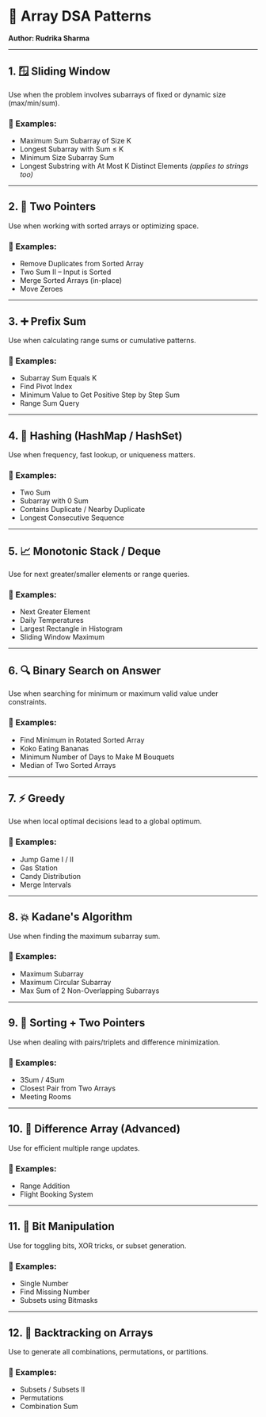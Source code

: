 # 🌟 Array DSA Patterns
**Author: Rudrika Sharma**

---

## 1. 🪟 Sliding Window
Use when the problem involves subarrays of fixed or dynamic size (max/min/sum).

### 🔹 Examples:
- Maximum Sum Subarray of Size K
- Longest Subarray with Sum ≤ K
- Minimum Size Subarray Sum
- Longest Substring with At Most K Distinct Elements *(applies to strings too)*

---

## 2. 🎯 Two Pointers
Use when working with sorted arrays or optimizing space.

### 🔹 Examples:
- Remove Duplicates from Sorted Array
- Two Sum II – Input is Sorted
- Merge Sorted Arrays (in-place)
- Move Zeroes

---

## 3. ➕ Prefix Sum
Use when calculating range sums or cumulative patterns.

### 🔹 Examples:
- Subarray Sum Equals K
- Find Pivot Index
- Minimum Value to Get Positive Step by Step Sum
- Range Sum Query

---

## 4. 🧠 Hashing (HashMap / HashSet)
Use when frequency, fast lookup, or uniqueness matters.

### 🔹 Examples:
- Two Sum
- Subarray with 0 Sum
- Contains Duplicate / Nearby Duplicate
- Longest Consecutive Sequence

---

## 5. 📈 Monotonic Stack / Deque
Use for next greater/smaller elements or range queries.

### 🔹 Examples:
- Next Greater Element
- Daily Temperatures
- Largest Rectangle in Histogram
- Sliding Window Maximum

---

## 6. 🔍 Binary Search on Answer
Use when searching for minimum or maximum valid value under constraints.

### 🔹 Examples:
- Find Minimum in Rotated Sorted Array
- Koko Eating Bananas
- Minimum Number of Days to Make M Bouquets
- Median of Two Sorted Arrays

---

## 7. ⚡ Greedy
Use when local optimal decisions lead to a global optimum.

### 🔹 Examples:
- Jump Game I / II
- Gas Station
- Candy Distribution
- Merge Intervals

---

## 8. 💥 Kadane's Algorithm
Use when finding the maximum subarray sum.

### 🔹 Examples:
- Maximum Subarray
- Maximum Circular Subarray
- Max Sum of 2 Non-Overlapping Subarrays

---

## 9. 🧮 Sorting + Two Pointers
Use when dealing with pairs/triplets and difference minimization.

### 🔹 Examples:
- 3Sum / 4Sum
- Closest Pair from Two Arrays
- Meeting Rooms

---

## 10. 🧾 Difference Array (Advanced)
Use for efficient multiple range updates.

### 🔹 Examples:
- Range Addition
- Flight Booking System

---

## 11. 🧩 Bit Manipulation
Use for toggling bits, XOR tricks, or subset generation.

### 🔹 Examples:
- Single Number
- Find Missing Number
- Subsets using Bitmasks

---

## 12. 🔁 Backtracking on Arrays
Use to generate all combinations, permutations, or partitions.

### 🔹 Examples:
- Subsets / Subsets II
- Permutations
- Combination Sum
